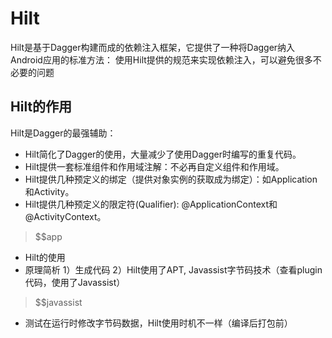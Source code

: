 # Hilt
Hilt是基于Dagger构建而成的依赖注入框架，它提供了一种将Dagger纳入Android应用的标准方法： 
使用Hilt提供的规范来实现依赖注入，可以避免很多不必要的问题

## Hilt的作用
Hilt是Dagger的最强辅助：
- Hilt简化了Dagger的使用，大量减少了使用Dagger时编写的重复代码。
- Hilt提供一套标准组件和作用域注解：不必再自定义组件和作用域。
- Hilt提供几种预定义的绑定（提供对象实例的获取成为绑定）：如Application和Activity。
- Hilt提供几种预定义的限定符(Qualifier): @ApplicationContext和@ActivityContext。

> $$app
- Hilt的使用
- 原理简析 
  1）生成代码 
  2）Hilt使用了APT, Javassist字节码技术（查看plugin代码，使用了Javassist）

> $$javassist
- 测试在运行时修改字节码数据，Hilt使用时机不一样（编译后打包前）